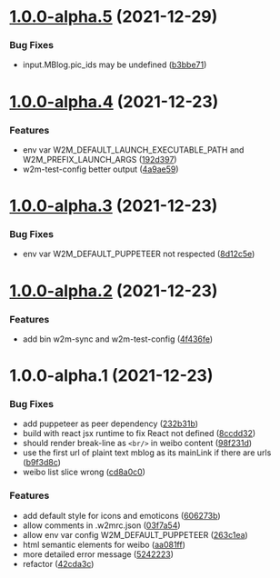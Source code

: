 # [1.0.0-alpha.5](https://github.com/EqualMa/weibo-to-mastodon/compare/v1.0.0-alpha.4...v1.0.0-alpha.5) (2021-12-29)


### Bug Fixes

* input.MBlog.pic_ids may be undefined ([b3bbe71](https://github.com/EqualMa/weibo-to-mastodon/commit/b3bbe71ecb56ecc3fc3f3bb23a26bf675d434bcf))

# [1.0.0-alpha.4](https://github.com/EqualMa/weibo-to-mastodon/compare/v1.0.0-alpha.3...v1.0.0-alpha.4) (2021-12-23)


### Features

* env var W2M_DEFAULT_LAUNCH_EXECUTABLE_PATH and W2M_PREFIX_LAUNCH_ARGS ([192d397](https://github.com/EqualMa/weibo-to-mastodon/commit/192d39738a58bceeb01539c5f9ef901ef912a4bc))
* w2m-test-config better output ([4a9ae59](https://github.com/EqualMa/weibo-to-mastodon/commit/4a9ae59073345c72333f9d4c92c336d6ed81ce44))

# [1.0.0-alpha.3](https://github.com/EqualMa/weibo-to-mastodon/compare/v1.0.0-alpha.2...v1.0.0-alpha.3) (2021-12-23)


### Bug Fixes

* env var W2M_DEFAULT_PUPPETEER not respected ([8d12c5e](https://github.com/EqualMa/weibo-to-mastodon/commit/8d12c5e8bc7200c223df0bce9fd271947aaf3601))

# [1.0.0-alpha.2](https://github.com/EqualMa/weibo-to-mastodon/compare/v1.0.0-alpha.1...v1.0.0-alpha.2) (2021-12-23)


### Features

* add bin w2m-sync and w2m-test-config ([4f436fe](https://github.com/EqualMa/weibo-to-mastodon/commit/4f436feb80322ee620e5af9e7772c43090ac09b7))

# 1.0.0-alpha.1 (2021-12-23)


### Bug Fixes

* add puppeteer as peer dependency ([232b31b](https://github.com/EqualMa/weibo-to-mastodon/commit/232b31bbb796742d1d7cae2eb565bb4f8e3a979c))
* build with react jsx runtime to fix React not defined ([8ccdd32](https://github.com/EqualMa/weibo-to-mastodon/commit/8ccdd328d95990fb46a052690f4c5e085261d52b))
* should render break-line as `<br/>` in weibo content ([98f231d](https://github.com/EqualMa/weibo-to-mastodon/commit/98f231d7f9c58ed16c4f52ea102358c3a09e4cf3))
* use the first url of plaint text mblog as its mainLink if there are urls ([b9f3d8c](https://github.com/EqualMa/weibo-to-mastodon/commit/b9f3d8cb30af91605522ab635a36685319c724fc))
* weibo list slice wrong ([cd8a0c0](https://github.com/EqualMa/weibo-to-mastodon/commit/cd8a0c06d62f4bebdf25def1f9f1c630df92bc17))


### Features

* add default style for icons and emoticons ([606273b](https://github.com/EqualMa/weibo-to-mastodon/commit/606273b164cf26dfcd537d4e1dd54aba9959181a))
* allow comments in .w2mrc.json ([03f7a54](https://github.com/EqualMa/weibo-to-mastodon/commit/03f7a54e81d7e8e46134da7055ff5932c30c4b9c))
* allow env var config W2M_DEFAULT_PUPPETEER ([263c1ea](https://github.com/EqualMa/weibo-to-mastodon/commit/263c1eac4756558a1d2f37a47eb4ba80fd57b772))
* html semantic elements for weibo ([aa081ff](https://github.com/EqualMa/weibo-to-mastodon/commit/aa081ff49f0095638dba626bfdec97fc9c3670fd))
* more detailed error message ([5242223](https://github.com/EqualMa/weibo-to-mastodon/commit/5242223f032f1513a0f289d15d4d6e5dbfb3bc47))
* refactor ([42cda3c](https://github.com/EqualMa/weibo-to-mastodon/commit/42cda3c3a626b29c94aa6050c6b683e81211194b))
